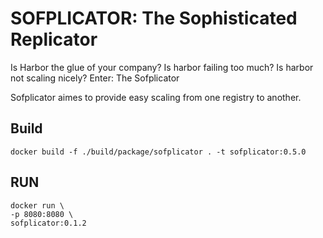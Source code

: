 # SOFPLICATOR: The Sophisticated Replicator
Is Harbor the glue of your company?
Is harbor failing too much?
Is harbor not scaling nicely?
Enter: The Sofplicator

Sofplicator aimes to provide easy scaling from one registry to another.


## Build
`docker build -f ./build/package/sofplicator . -t sofplicator:0.5.0`

## RUN
```
docker run \
-p 8080:8080 \
sofplicator:0.1.2

```